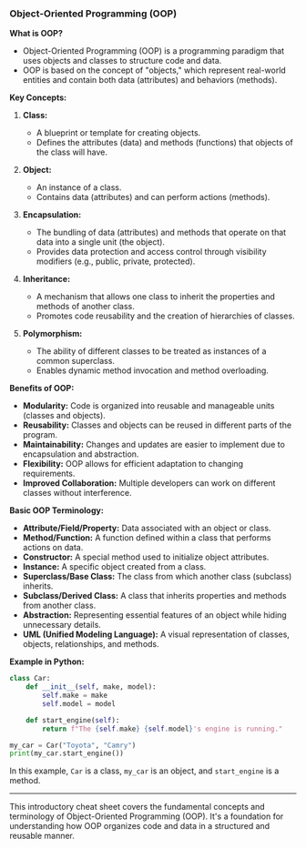 ### Object-Oriented Programming (OOP)

**What is OOP?**
- Object-Oriented Programming (OOP) is a programming paradigm that uses objects and classes to structure code and data.
- OOP is based on the concept of "objects," which represent real-world entities and contain both data (attributes) and behaviors (methods).

**Key Concepts:**

1. **Class:**
   - A blueprint or template for creating objects.
   - Defines the attributes (data) and methods (functions) that objects of the class will have.

2. **Object:**
   - An instance of a class.
   - Contains data (attributes) and can perform actions (methods).

3. **Encapsulation:**
   - The bundling of data (attributes) and methods that operate on that data into a single unit (the object).
   - Provides data protection and access control through visibility modifiers (e.g., public, private, protected).

4. **Inheritance:**
   - A mechanism that allows one class to inherit the properties and methods of another class.
   - Promotes code reusability and the creation of hierarchies of classes.

5. **Polymorphism:**
   - The ability of different classes to be treated as instances of a common superclass.
   - Enables dynamic method invocation and method overloading.

**Benefits of OOP:**
- **Modularity:** Code is organized into reusable and manageable units (classes and objects).
- **Reusability:** Classes and objects can be reused in different parts of the program.
- **Maintainability:** Changes and updates are easier to implement due to encapsulation and abstraction.
- **Flexibility:** OOP allows for efficient adaptation to changing requirements.
- **Improved Collaboration:** Multiple developers can work on different classes without interference.

**Basic OOP Terminology:**

- **Attribute/Field/Property:** Data associated with an object or class.
- **Method/Function:** A function defined within a class that performs actions on data.
- **Constructor:** A special method used to initialize object attributes.
- **Instance:** A specific object created from a class.
- **Superclass/Base Class:** The class from which another class (subclass) inherits.
- **Subclass/Derived Class:** A class that inherits properties and methods from another class.
- **Abstraction:** Representing essential features of an object while hiding unnecessary details.
- **UML (Unified Modeling Language):** A visual representation of classes, objects, relationships, and methods.

**Example in Python:**

```python
class Car:
    def __init__(self, make, model):
        self.make = make
        self.model = model

    def start_engine(self):
        return f"The {self.make} {self.model}'s engine is running."

my_car = Car("Toyota", "Camry")
print(my_car.start_engine())
```

In this example, `Car` is a class, `my_car` is an object, and `start_engine` is a method.

---

This introductory cheat sheet covers the fundamental concepts and terminology of Object-Oriented Programming (OOP). It's a foundation for understanding how OOP organizes code and data in a structured and reusable manner.
